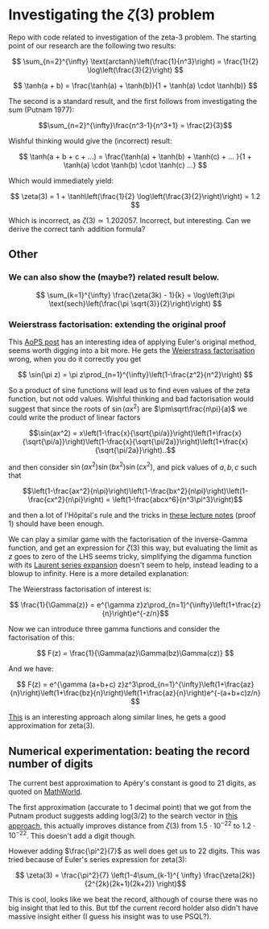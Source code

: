 # Investigating the $\zeta(3)$ problem
Repo with code related to investigation of the zeta-3 problem. The starting point of our research are the following two results:

$$
\sum_{n=2}^{\infty} \text{arctanh}\left(\frac{1}{n^3}\right) = \frac{1}{2} \log\left(\frac{3}{2}\right)
$$


$$
\tanh(a + b) = \frac{\tanh(a) + \tanh(b)}{1 + \tanh(a) \cdot \tanh(b)}
$$

The second is a standard result, and the first follows from investigating the sum (Putnam 1977):

$$\sum_{n=2}^{\infty}\frac{n^3-1}{n^3+1} = \frac{2}{3}$$

Wishful thinking would give the (incorrect) result:


$$
\tanh(a + b + c + ...) = \frac{\tanh(a) + \tanh(b) + \tanh(c) + ... }{1 + \tanh(a) \cdot \tanh(b) \cdot \tanh(c) ...}
$$

Which would immediately yield:

$$
\zeta(3) = 1 + \tanh\left(\frac{1}{2} \log\left(\frac{3}{2}\right)\right) = 1.2
$$

Which is incorrect, as $\zeta(3) \simeq 1.202057$. Incorrect, but interesting.  Can we derive the correct $\tanh$ addition formula?

## Other
### We can also show the (maybe?) related result below.

$$
\sum_{k=1}^{\infty} \frac{\zeta(3k) - 1}{k} = \log\left(3\pi \text{sech}\left(\frac{\pi \sqrt{3}}{2}\right)\right)
$$


### Weierstrass factorisation: extending the original proof
This [AoPS post](https://artofproblemsolving.com/community/c490120h1495301_closed_form_of_the_aperys_constant) has an interesting idea of applying Euler's original method, seems worth digging into a bit more. He gets the [Weierstrass factorisation](https://en.wikipedia.org/wiki/Weierstrass_factorization_theorem) wrong, when you do it correctly you get

$$ \sin(\pi z) = \pi z\prod_{n=1}^{\infty}\left(1-\frac{z^2}{n^2}\right) $$

So a product of sine functions will lead us to find even values of the zeta function, but not odd values. Wishful thinking and bad factorisation would suggest that since the roots of $\sin(ax^2)$ are $\pm\sqrt\frac{n\pi}{a}$ we could write the product of linear factors 

$$\sin(ax^2) = x\left(1-\frac{x}{\sqrt{\pi/a}}\right)\left(1+\frac{x}{\sqrt{\pi/a}}\right)\left(1-\frac{x}{\sqrt{\pi/2a}}\right)\left(1+\frac{x}{\sqrt{\pi/2a}}\right)..$$ 

and then consider $\sin(ax^2)\sin(bx^2)\sin(cx^2)$, and pick values of $a,b,c$ such that 

$$\left(1-\frac{ax^2}{n\pi}\right)\left(1-\frac{bx^2}{n\pi}\right)\left(1-\frac{cx^2}{n\pi}\right) = \left(1-\frac{abcx^6}{n^3\pi^3}\right)$$

and then a lot of l'Hôpital's rule and the tricks in [these lecture notes](https://www.math.cmu.edu/~bwsulliv/basel-problem.pdf) (proof 1) should have been enough. 

We can play a similar game with the factorisation of the inverse-Gamma function, and get an expression for $\zeta(3)$ this way, but evaluating the limit as $z$ goes to zero of the LHS seems tricky, simplifying the digamma function with its [Laurent series expansion](https://math.stackexchange.com/questions/4185216/approximating-the-digamma-function-for-small-arguments) doesn't seem to help, instead leading to a blowup to infinity. Here is a more detailed explanation:

The Weierstrass factorisation of interest is:

$$ \frac{1}{\Gamma(z)} = e^{\gamma z}z\prod_{n=1}^{\infty}\left(1+\frac{z}{n}\right)e^{-z/n}$$

Now we can introduce three gamma functions and consider the factorisation of this:

$$ F(z) = \frac{1}{\Gamma(az)\Gamma(bz)\Gamma(cz)} $$

And we have:

$$ F(z) = e^{\gamma (a+b+c) z}z^3\prod_{n=1}^{\infty}\left(1+\frac{az}{n}\right)\left(1+\frac{bz}{n}\right)\left(1+\frac{az}{n}\right)e^{-(a+b+c)z/n} $$


[This](https://math.stackexchange.com/questions/1459709/can-this-approximate-closed-form-of-aperys-constant-zeta3-be-improved/) is an interesting approach along similar lines, he gets a good approximation for zeta(3).

## Numerical experimentation: beating the record number of digits
The current best approximation to Apéry's constant is good to 21 digits, as quoted on [MathWorld](https://mathworld.wolfram.com/AperysConstantApproximations.html).

The first approximation (accurate to 1 decimal point) that we got from the Putnam product suggests adding log(3/2) to the search vector in [this approach](https://ar5iv.labs.arxiv.org/html/0910.2684), this actually improves distance from $\zeta(3)$ from $1.5 \cdot 10^{-22}$ to $1.2 \cdot 10^{-22}$. This doesn't add a digit though.

However adding $\frac{\pi^2}{7}$ as well does get us to 22 digits. This was tried because of Euler's series expression for zeta(3):

$$ \zeta(3) = \frac{\pi^2}{7} \left(1-4\sum_{k-1}^{
\infty} \frac{\zeta(2k)}{2^{2k}(2k+1)(2k+2)} \right)$$

This is cool, looks like we beat the record, although of course there was no big insight that led to this. But tbf the current record holder also didn't have massive insight either (I guess his insight was to use PSQL?).
